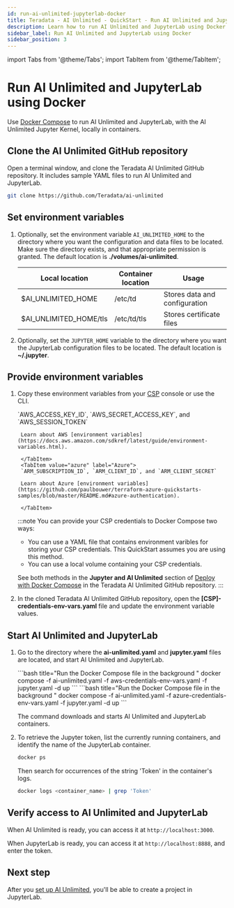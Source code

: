 ```yaml
---
id: run-ai-unlimited-jupyterlab-docker
title: Teradata - AI Unlimited - QuickStart - Run AI Unlimited and JupyterLab using Docker
description: Learn how to run AI Unlimited and JupyterLab using Docker.
sidebar_label: Run AI Unlimited and JupyterLab using Docker 
sidebar_position: 3
---
```


import Tabs from '@theme/Tabs';
import TabItem from '@theme/TabItem';

# Run AI Unlimited and JupyterLab using Docker

Use [Docker Compose](https://docs.docker.com/compose/) to run AI Unlimited and JupyterLab, with the AI Unlimited Jupyter Kernel, locally in containers. 

## Clone the AI Unlimited GitHub repository

Open a terminal window, and clone the Teradata AI Unlimited GitHub repository. It includes sample YAML files to run AI Unlimited and JupyterLab.

``` bash
git clone https://github.com/Teradata/ai-unlimited
```
## Set environment variables

1. Optionally, set the environment variable `AI_UNLIMITED_HOME` to the directory where you want the configuration and data files to be located. Make sure the directory exists, and that appropriate permission is granted. The default location is **./volumes/ai-unlimited**.

    | **Local location** | **Container location** | **Usage** |
    |----------------|--------------------|-------|
    | $AI_UNLIMITED_HOME | /etc/td | Stores data and configuration |
    | $AI_UNLIMITED_HOME/tls | /etc/td/tls | Stores certificate files |

2. Optionally, set the `JUPYTER_HOME` variable to the directory where you want the JupyterLab configuration files to be located. The default location is **~/.jupyter**.

## Provide environment variables

1. Copy these environment variables from your [CSP](/docs/glossary.md#glo-csp) console or use the CLI. 

	<Tabs>
		<TabItem value="aws" label="AWS" default>
		`AWS_ACCESS_KEY_ID`, `AWS_SECRET_ACCESS_KEY`, and `AWS_SESSION_TOKEN`

		Learn about AWS [environment variables](https://docs.aws.amazon.com/sdkref/latest/guide/environment-variables.html).
  
		</TabItem>
		<TabItem value="azure" label="Azure">
		`ARM_SUBSCRIPTION_ID`, `ARM_CLIENT_ID`, and `ARM_CLIENT_SECRET`

		Learn about Azure [environment variables](https://github.com/paulbouwer/terraform-azure-quickstarts-samples/blob/master/README.md#azure-authentication).
  
		</TabItem>
	</Tabs>

	:::note 
	You can provide your CSP credentials to Docker Compose two ways:
	- You can use a YAML file that contains environment varibles for storing your CSP credentials. This QuickStart assumes you are using this method.
	- You can use a local volume containing your CSP credentials. 
	
	See both methods in the **Jupyter and AI Unlimited** section of [Deploy with Docker Compose](https://github.com/Teradata/ai-unlimited/blob/develop/deployments/docker/README.md) in the Teradata AI Unlimited GitHub repository.
	:::

2. In the cloned Teradata AI Unlimited GitHub repository, open the **[CSP]-credentials-env-vars.yaml** file and update the environment variable values.

## Start AI Unlimited and JupyterLab

1. Go to the directory where the **ai-unlimited.yaml** and **jupyter.yaml** files are located, and start AI Unlimited and JupyterLab.

	<Tabs>
		<TabItem value="aws" label="AWS" default>
		```bash title="Run the Docker Compose file in the background "
		docker compose -f ai-unlimited.yaml -f aws-credentials-env-vars.yaml -f jupyter.yaml -d up 
		```
		</TabItem>
		<TabItem value="azure" label="Azure">
		```bash title="Run the Docker Compose file in the background "
		docker compose -f ai-unlimited.yaml -f azure-credentials-env-vars.yaml -f jupyter.yaml -d up
		```
		</TabItem>
	</Tabs>
	
	The command downloads and starts AI Unlimited and JupyterLab containers.

2. To retrieve the Jupyter token, list the currently running containers, and identify the name of the JupyterLab container.

	```bash
	docker ps 
	```
	Then search for occurrences of the string 'Token' in the container's logs.

	```bash
	docker logs <container_name> | grep 'Token'
	```

## Verify access to AI Unlimited and JupyterLab

When AI Unlimited is ready, you can access it at `http://localhost:3000`. 

When JupyterLab is ready, you can access it at `http://localhost:8888`, and enter the token. 

## Next step

After you [set up AI Unlimited](/docs/install-ai-unlimited/setup-ai-unlimited.md), you'll be able to create a project in JupyterLab. 

